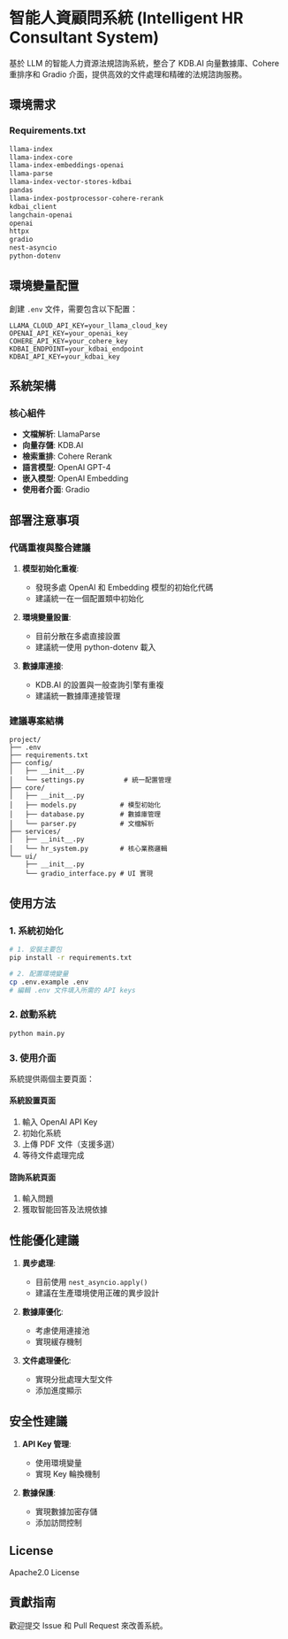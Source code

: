 # 智能人資顧問系統 (Intelligent HR Consultant System)

基於 LLM 的智能人力資源法規諮詢系統，整合了 KDB.AI 向量數據庫、Cohere 重排序和 Gradio 介面，提供高效的文件處理和精確的法規諮詢服務。

## 環境需求

### Requirements.txt
```txt
llama-index
llama-index-core
llama-index-embeddings-openai
llama-parse
llama-index-vector-stores-kdbai
pandas
llama-index-postprocessor-cohere-rerank
kdbai_client
langchain-openai
openai
httpx
gradio
nest-asyncio
python-dotenv
```

## 環境變量配置

創建 `.env` 文件，需要包含以下配置：
```env
LLAMA_CLOUD_API_KEY=your_llama_cloud_key
OPENAI_API_KEY=your_openai_key
COHERE_API_KEY=your_cohere_key
KDBAI_ENDPOINT=your_kdbai_endpoint
KDBAI_API_KEY=your_kdbai_key
```

## 系統架構

### 核心組件
- **文檔解析**: LlamaParse
- **向量存儲**: KDB.AI
- **檢索重排**: Cohere Rerank
- **語言模型**: OpenAI GPT-4
- **嵌入模型**: OpenAI Embedding
- **使用者介面**: Gradio

## 部署注意事項

### 代碼重複與整合建議

1. **模型初始化重複**:
   - 發現多處 OpenAI 和 Embedding 模型的初始化代碼
   - 建議統一在一個配置類中初始化

2. **環境變量設置**:
   - 目前分散在多處直接設置
   - 建議統一使用 python-dotenv 載入

3. **數據庫連接**:
   - KDB.AI 的設置與一般查詢引擎有重複
   - 建議統一數據庫連接管理

### 建議專案結構
```
project/
├── .env
├── requirements.txt
├── config/
│   ├── __init__.py
│   └── settings.py          # 統一配置管理
├── core/
│   ├── __init__.py
│   ├── models.py           # 模型初始化
│   ├── database.py         # 數據庫管理
│   └── parser.py           # 文檔解析
├── services/
│   ├── __init__.py
│   └── hr_system.py        # 核心業務邏輯
└── ui/
    ├── __init__.py
    └── gradio_interface.py # UI 實現
```

## 使用方法

### 1. 系統初始化
```bash
# 1. 安裝主要包
pip install -r requirements.txt

# 2. 配置環境變量
cp .env.example .env
# 編輯 .env 文件填入所需的 API keys
```

### 2. 啟動系統
```bash
python main.py
```

### 3. 使用介面

系統提供兩個主要頁面：

#### 系統設置頁面
1. 輸入 OpenAI API Key
2. 初始化系統
3. 上傳 PDF 文件（支援多選）
4. 等待文件處理完成

#### 諮詢系統頁面
1. 輸入問題
2. 獲取智能回答及法規依據

## 性能優化建議

1. **異步處理**:
   - 目前使用 `nest_asyncio.apply()`
   - 建議在生產環境使用正確的異步設計

2. **數據庫優化**:
   - 考慮使用連接池
   - 實現緩存機制

3. **文件處理優化**:
   - 實現分批處理大型文件
   - 添加進度顯示

## 安全性建議

1. **API Key 管理**:
   - 使用環境變量
   - 實現 Key 輪換機制

2. **數據保護**:
   - 實現數據加密存儲
   - 添加訪問控制

## License

Apache2.0 License

## 貢獻指南

歡迎提交 Issue 和 Pull Request 來改善系統。